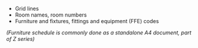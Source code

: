 - Grid lines
- Room names, room numbers
- Furniture and fixtures, fittings and equipment (FFE) codes

_(Furniture schedule is commonly done as a standalone A4 document, part of Z series)_